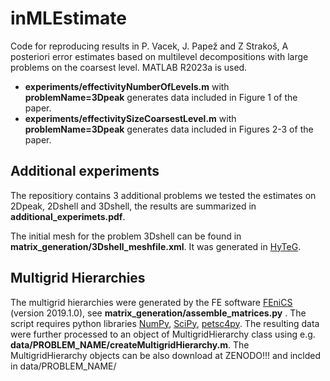 # inMLEstimate
Code for reproducing results in P. Vacek, J. Papež and Z Strakoš, A posteriori error estimates based on multilevel decompositions with large problems on the coarsest level.
MATLAB R2023a is used.

* **experiments/effectivityNumberOfLevels.m** with **problemName=3Dpeak** generates data included in Figure 1  of the paper.
* **experiments/effectivitySizeCoarsestLevel.m** with **problemName=3Dpeak** generates data included in Figures 2-3  of the paper.

## Additional experiments
The repositiory contains 3 additional problems we tested the estimates on 2Dpeak, 2Dshell and 3Dshell, the results are summarized in **additional_experimets.pdf**.

The initial mesh for the problem 3Dshell can be found in **matrix_generation/3Dshell_meshfile.xml**. It was generated in [HyTeG](https://i10git.cs.fau.de/hyteg/hyteg). 

## Multigrid Hierarchies
The multigrid hierarchies were generated by the FE software [FEniCS](https://fenicsproject.org/) (version 2019.1.0), see **matrix_generation/assemble_matrices.py** . The script requires python libraries [NumPy](https://numpy.org/), [SciPy](https://scipy.org/), [petsc4py](https://pypi.org/project/petsc4py/). The resulting data were further processed to an object of MultigridHierarchy class using e.g. **data/PROBLEM_NAME/createMultigridHierarchy.m**. The MultigridHierarchy objects can be also download at ZENODO!!! and inclded in data/PROBLEM_NAME/



